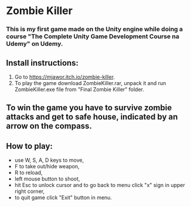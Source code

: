 # Zombie Killer
### This is my first game made on the Unity engine while doing a course "The Complete Unity Game Development Course na Udemy" on Udemy. 

## Install instructions:
1. Go to https://mjawor.itch.io/zombie-killer.
2. To play the game download ZombieKiller.rar, unpack it and run ZombieKiller.exe file from "Final Zombie Killer" folder.

## To win the game you have to survive zombie attacks and get to safe house, indicated by an arrow on the compass.

## How to play: 
- use W, S, A, D keys to move,
- F to take out/hide weapon,
- R to reload,
- left mouse button to shoot,
- hit Esc to unlock cursor and to go back to menu click "x" sign in upper right corner,
- to quit game click "Exit" button in menu.
